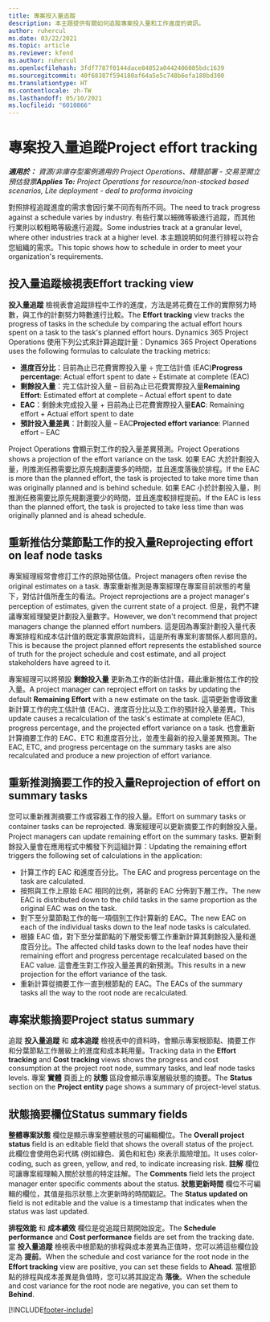 ```yaml
---
title: 專案投入量追蹤
description: 本主題提供有關如何追蹤專案投入量和工作進度的資訊。
author: ruhercul
ms.date: 03/22/2021
ms.topic: article
ms.reviewer: kfend
ms.author: ruhercul
ms.openlocfilehash: 3fdf7787f0144dace84852a0442406085bdc1639
ms.sourcegitcommit: 40f68387f594180af64a5e5c748b6efa188bd300
ms.translationtype: HT
ms.contentlocale: zh-TW
ms.lasthandoff: 05/10/2021
ms.locfileid: "6010866"
---
```

# <a name="project-effort-tracking"></a><span data-ttu-id="33f8f-103">專案投入量追蹤</span><span class="sxs-lookup"><span data-stu-id="33f8f-103">Project effort tracking</span></span>

<span data-ttu-id="33f8f-104">_**適用於：** 資源/非庫存型案例適用的 Project Operations、精簡部署 - 交易至開立預估發票_</span><span class="sxs-lookup"><span data-stu-id="33f8f-104">_**Applies To:** Project Operations for resource/non-stocked based scenarios, Lite deployment - deal to proforma invoicing_</span></span>

<span data-ttu-id="33f8f-105">對照排程追蹤進度的需求會因行業不同而有所不同。</span><span class="sxs-lookup"><span data-stu-id="33f8f-105">The need to track progress against a schedule varies by industry.</span></span> <span data-ttu-id="33f8f-106">有些行業以細微等級進行追蹤，而其他行業則以較粗略等級進行追蹤。</span><span class="sxs-lookup"><span data-stu-id="33f8f-106">Some industries track at a granular level, where other industries track at a higher level.</span></span> <span data-ttu-id="33f8f-107">本主題說明如何進行排程以符合您組織的需求。</span><span class="sxs-lookup"><span data-stu-id="33f8f-107">This topic shows how to schedule in order to meet your organization's requirements.</span></span>

## <a name="effort-tracking-view"></a><span data-ttu-id="33f8f-108">投入量追蹤檢視表</span><span class="sxs-lookup"><span data-stu-id="33f8f-108">Effort tracking view</span></span>

<span data-ttu-id="33f8f-109">**投入量追蹤** 檢視表會追蹤排程中工作的進度，方法是將花費在工作的實際努力時數，與工作的計劃努力時數進行比較。</span><span class="sxs-lookup"><span data-stu-id="33f8f-109">The **Effort tracking** view tracks the progress of tasks in the schedule by comparing the actual effort hours spent on a task to the task's planned effort hours.</span></span> <span data-ttu-id="33f8f-110">Dynamics 365 Project Operations 使用下列公式來計算追蹤計量：</span><span class="sxs-lookup"><span data-stu-id="33f8f-110">Dynamics 365 Project Operations uses the following formulas to calculate the tracking metrics:</span></span>

- <span data-ttu-id="33f8f-111">**進度百分比**：目前為止已花費實際投入量 ÷ 完工估計值 (EAC)</span><span class="sxs-lookup"><span data-stu-id="33f8f-111">**Progress percentage**: Actual effort spent to date ÷ Estimate at complete (EAC)</span></span> 
- <span data-ttu-id="33f8f-112">**剩餘投入量**：完工估計投入量 – 目前為止已花費實際投入量</span><span class="sxs-lookup"><span data-stu-id="33f8f-112">**Remaining Effort**: Estimated effort at complete – Actual effort spent to date</span></span> 
- <span data-ttu-id="33f8f-113">**EAC**：剩餘未完成投入量 + 目前為止已花費實際投入量</span><span class="sxs-lookup"><span data-stu-id="33f8f-113">**EAC**: Remaining effort + Actual effort spent to date</span></span> 
- <span data-ttu-id="33f8f-114">**預計投入量差異**：計劃投入量 – EAC</span><span class="sxs-lookup"><span data-stu-id="33f8f-114">**Projected effort variance**: Planned effort – EAC</span></span>

<span data-ttu-id="33f8f-115">Project Operations 會顯示對工作的投入量差異預測。</span><span class="sxs-lookup"><span data-stu-id="33f8f-115">Project Operations shows a projection of the effort variance on the task.</span></span> <span data-ttu-id="33f8f-116">如果 EAC 大於計劃投入量，則推測任務需要比原先規劃還要多的時間，並且進度落後於排程。</span><span class="sxs-lookup"><span data-stu-id="33f8f-116">If the EAC is more than the planned effort, the task is projected to take more time than was originally planned and is behind schedule.</span></span> <span data-ttu-id="33f8f-117">如果 EAC 小於計劃投入量，則推測任務需要比原先規劃還要少的時間，並且進度較排程提前。</span><span class="sxs-lookup"><span data-stu-id="33f8f-117">If the EAC is less than the planned effort, the task is projected to take less time than was originally planned and is ahead schedule.</span></span>

## <a name="reprojecting-effort-on-leaf-node-tasks"></a><span data-ttu-id="33f8f-118">重新推估分葉節點工作的投入量</span><span class="sxs-lookup"><span data-stu-id="33f8f-118">Reprojecting effort on leaf node tasks</span></span>

<span data-ttu-id="33f8f-119">專案經理經常會修訂工作的原始預估值。</span><span class="sxs-lookup"><span data-stu-id="33f8f-119">Project managers often revise the original estimates on a task.</span></span> <span data-ttu-id="33f8f-120">專案重新推測是專案經理在專案目前狀態的考量下，對估計值所產生的看法。</span><span class="sxs-lookup"><span data-stu-id="33f8f-120">Project reprojections are a project manager's perception of estimates, given the current state of a project.</span></span> <span data-ttu-id="33f8f-121">但是，我們不建議專案經理變更計劃投入量數字。</span><span class="sxs-lookup"><span data-stu-id="33f8f-121">However, we don't recommend that project managers change the planned effort numbers.</span></span> <span data-ttu-id="33f8f-122">這是因為專案計劃投入量代表專案排程和成本估計值的既定事實原始資料，這是所有專案利害關係人都同意的。</span><span class="sxs-lookup"><span data-stu-id="33f8f-122">This is because the project planned effort represents the established source of truth for the project schedule and cost estimate, and all project stakeholders have agreed to it.</span></span>

<span data-ttu-id="33f8f-123">專案經理可以將預設 **剩餘投入量** 更新為工作的新估計值，藉此重新推估工作的投入量。</span><span class="sxs-lookup"><span data-stu-id="33f8f-123">A project manager can reproject effort on tasks by updating the default **Remaining Effort** with a new estimate on the task.</span></span> <span data-ttu-id="33f8f-124">這項更新會導致重新計算工作的完工估計值 (EAC)、進度百分比以及工作的預計投入量差異。</span><span class="sxs-lookup"><span data-stu-id="33f8f-124">This update causes a recalculation of the task's estimate at complete (EAC), progress percentage, and the projected effort variance on a task.</span></span> <span data-ttu-id="33f8f-125">也會重新計算摘要工作的 EAC、ETC 和進度百分比，並產生最新的投入量差異預測。</span><span class="sxs-lookup"><span data-stu-id="33f8f-125">The EAC, ETC, and progress percentage on the summary tasks are also recalculated and produce a new projection of effort variance.</span></span>

## <a name="reprojection-of-effort-on-summary-tasks"></a><span data-ttu-id="33f8f-126">重新推測摘要工作的投入量</span><span class="sxs-lookup"><span data-stu-id="33f8f-126">Reprojection of effort on summary tasks</span></span>

<span data-ttu-id="33f8f-127">您可以重新推測摘要工作或容器工作的投入量。</span><span class="sxs-lookup"><span data-stu-id="33f8f-127">Effort on summary tasks or container tasks can be reprojected.</span></span> <span data-ttu-id="33f8f-128">專案經理可以更新摘要工作的剩餘投入量。</span><span class="sxs-lookup"><span data-stu-id="33f8f-128">Project managers can update remaining effort on the summary tasks.</span></span> <span data-ttu-id="33f8f-129">更新剩餘投入量會在應用程式中觸發下列這組計算：</span><span class="sxs-lookup"><span data-stu-id="33f8f-129">Updating the remaining effort triggers the following set of calculations in the application:</span></span>

- <span data-ttu-id="33f8f-130">計算工作的 EAC 和進度百分比。</span><span class="sxs-lookup"><span data-stu-id="33f8f-130">The EAC and progress percentage on the task are calculated.</span></span>
- <span data-ttu-id="33f8f-131">按照與工作上原始 EAC 相同的比例，將新的 EAC 分佈到下層工作。</span><span class="sxs-lookup"><span data-stu-id="33f8f-131">The new EAC is distributed down to the child tasks in the same proportion as the original EAC was on the task.</span></span>
- <span data-ttu-id="33f8f-132">對下至分葉節點工作的每一項個別工作計算新的 EAC。</span><span class="sxs-lookup"><span data-stu-id="33f8f-132">The new EAC on each of the individual tasks down to the leaf node tasks is calculated.</span></span> 
- <span data-ttu-id="33f8f-133">根據 EAC 值，對下至分葉節點的下層受影響工作重新計算其剩餘投入量和進度百分比。</span><span class="sxs-lookup"><span data-stu-id="33f8f-133">The affected child tasks down to the leaf nodes have their remaining effort and progress percentage recalculated based on the EAC value.</span></span> <span data-ttu-id="33f8f-134">這會產生對工作投入量差異的新預測。</span><span class="sxs-lookup"><span data-stu-id="33f8f-134">This results in a new projection for the effort variance of the task.</span></span> 
- <span data-ttu-id="33f8f-135">重新計算從摘要工作一直到根節點的 EAC。</span><span class="sxs-lookup"><span data-stu-id="33f8f-135">The EACs of the summary tasks all the way to the root node are recalculated.</span></span>


## <a name="project-status-summary"></a><span data-ttu-id="33f8f-136">專案狀態摘要</span><span class="sxs-lookup"><span data-stu-id="33f8f-136">Project status summary</span></span>

<span data-ttu-id="33f8f-137">追蹤 **投入量追蹤** 和 **成本追蹤** 檢視表中的資料時，會顯示專案根節點、摘要工作和分葉節點工作層級上的進度和成本耗用量。</span><span class="sxs-lookup"><span data-stu-id="33f8f-137">Tracking data in the **Effort tracking** and **Cost tracking** views shows the progress and cost consumption at the project root node, summary tasks, and leaf node tasks levels.</span></span> <span data-ttu-id="33f8f-138">專案 **實體** 頁面上的 **狀態** 區段會顯示專案層級狀態的摘要。</span><span class="sxs-lookup"><span data-stu-id="33f8f-138">The **Status** section on the **Project entity** page shows a summary of project-level status.</span></span>

## <a name="status-summary-fields"></a><span data-ttu-id="33f8f-139">狀態摘要欄位</span><span class="sxs-lookup"><span data-stu-id="33f8f-139">Status summary fields</span></span>

<span data-ttu-id="33f8f-140">**整體專案狀態** 欄位是顯示專案整體狀態的可編輯欄位。</span><span class="sxs-lookup"><span data-stu-id="33f8f-140">The **Overall project status** field is an editable field that shows the overall status of the project.</span></span> <span data-ttu-id="33f8f-141">此欄位會使用色彩代碼 (例如綠色、黃色和紅色) 來表示風險增加。</span><span class="sxs-lookup"><span data-stu-id="33f8f-141">It uses color-coding, such as green, yellow, and red, to indicate increasing risk.</span></span> <span data-ttu-id="33f8f-142">**註解** 欄位可讓專案經理輸入關於狀態的特定註解。</span><span class="sxs-lookup"><span data-stu-id="33f8f-142">The **Comments** field lets the project manager enter specific comments about the status.</span></span> <span data-ttu-id="33f8f-143">**狀態更新時間** 欄位不可編輯的欄位，其值是指示狀態上次更新時的時間戳記。</span><span class="sxs-lookup"><span data-stu-id="33f8f-143">The **Status updated on** field is not editable and the value is a timestamp that indicates when the status was last updated.</span></span>

<span data-ttu-id="33f8f-144">**排程效能** 和 **成本績效** 欄位是從追蹤日期開始設定。</span><span class="sxs-lookup"><span data-stu-id="33f8f-144">The **Schedule performance** and **Cost performance** fields are set from the tracking date.</span></span> <span data-ttu-id="33f8f-145">當 **投入量追蹤** 檢視表中根節點的排程與成本差異為正值時，您可以將這些欄位設定為 **提前**。</span><span class="sxs-lookup"><span data-stu-id="33f8f-145">When the schedule and cost variance for the root node in the **Effort tracking** view are positive, you can set these fields to **Ahead**.</span></span> <span data-ttu-id="33f8f-146">當根節點的排程與成本差異是負值時，您可以將其設定為 **落後**。</span><span class="sxs-lookup"><span data-stu-id="33f8f-146">When the schedule and cost variance for the root node are negative, you can set them to **Behind**.</span></span>


[!INCLUDE[footer-include](../includes/footer-banner.md)]
